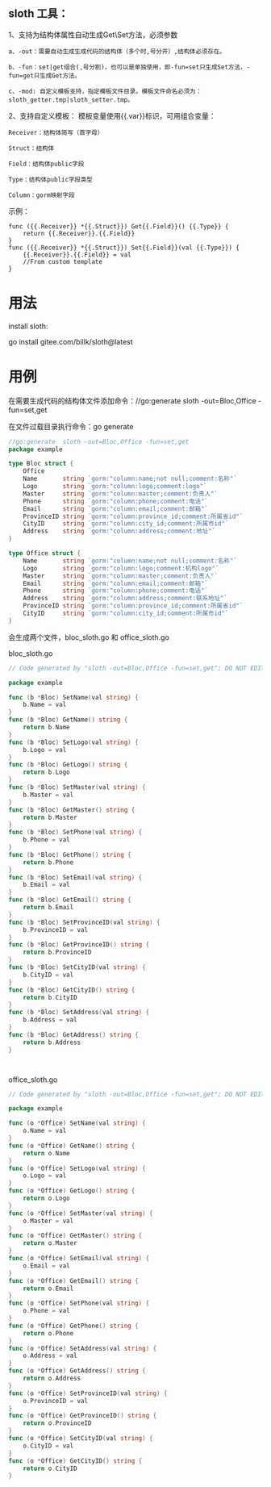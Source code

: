 ## sloth 工具：

1、支持为结构体属性自动生成Get\Set方法，必须参数 

    a、-out：需要自动生成生成代码的结构体（多个时,号分开）,结构体必须存在。

    b、-fun：set|get组合(,号分割)，也可以是单独使用，即-fun=set只生成Set方法，-fun=get只生成Get方法。

    c、-mod: 自定义模板支持，指定模板文件目录。模板文件命名必须为：sloth_getter.tmp|sloth_setter.tmp。

2、支持自定义模板：
    模板变量使用{{.var}}标识，可用组合变量：

    Receiver：结构体简写（首字母）
    
    Struct：结构体

    Field：结构体public字段

    Type：结构体public字段类型

    Column：gorm映射字段

示例：
```text
func ({{.Receiver}} *{{.Struct}}) Get{{.Field}}() {{.Type}} {
	return {{.Receiver}}.{{.Field}}
}
func ({{.Receiver}} *{{.Struct}}) Set{{.Field}}(val {{.Type}}) {
	{{.Receiver}}.{{.Field}} = val
	//From custom template
}
```

# 用法
install sloth: 

go install gitee.com/billk/sloth@latest

# 用例
在需要生成代码的结构体文件添加命令：//go:generate  sloth -out=Bloc,Office -fun=set,get

在文件过载目录执行命令：go generate

```go
//go:generate  sloth -out=Bloc,Office -fun=set,get
package example

type Bloc struct {
	Office
	Name       string `gorm:"column:name;not null;comment:名称"`
	Logo       string `gorm:"column:logo;comment:logo"`
	Master     string `gorm:"column:master;comment:负责人"`
	Phone      string `gorm:"column:phone;comment:电话"`
	Email      string `gorm:"column:email;comment:邮箱"`
	ProvinceID string `gorm:"column:province_id;comment:所属省id"`
	CityID     string `gorm:"column:city_id;comment:所属市id"`
	Address    string `gorm:"column:address;comment:地址"`
}

type Office struct {
	Name       string `gorm:"column:name;not null;comment:名称"`
	Logo       string `gorm:"column:logo;comment:机构logo"`
	Master     string `gorm:"column:master;comment:负责人"`
	Email      string `gorm:"column:email;comment:邮箱"`
	Phone      string `gorm:"column:phone;comment:电话"`
	Address    string `gorm:"column:address;comment:联系地址"`
	ProvinceID string `gorm:"column:province_id;comment:所属省id"`
	CityID     string `gorm:"column:city_id;comment:所属市id"`
}

```
会生成两个文件，bloc_sloth.go 和 office_sloth.go

bloc_sloth.go
```go
// Code generated by "sloth -out=Bloc,Office -fun=set,get"; DO NOT EDIT.

package example

func (b *Bloc) SetName(val string) {
	b.Name = val
}
func (b *Bloc) GetName() string {
	return b.Name
}
func (b *Bloc) SetLogo(val string) {
	b.Logo = val
}
func (b *Bloc) GetLogo() string {
	return b.Logo
}
func (b *Bloc) SetMaster(val string) {
	b.Master = val
}
func (b *Bloc) GetMaster() string {
	return b.Master
}
func (b *Bloc) SetPhone(val string) {
	b.Phone = val
}
func (b *Bloc) GetPhone() string {
	return b.Phone
}
func (b *Bloc) SetEmail(val string) {
	b.Email = val
}
func (b *Bloc) GetEmail() string {
	return b.Email
}
func (b *Bloc) SetProvinceID(val string) {
	b.ProvinceID = val
}
func (b *Bloc) GetProvinceID() string {
	return b.ProvinceID
}
func (b *Bloc) SetCityID(val string) {
	b.CityID = val
}
func (b *Bloc) GetCityID() string {
	return b.CityID
}
func (b *Bloc) SetAddress(val string) {
	b.Address = val
}
func (b *Bloc) GetAddress() string {
	return b.Address
}




```

office_sloth.go

```go
// Code generated by "sloth -out=Bloc,Office -fun=set,get"; DO NOT EDIT.

package example

func (o *Office) SetName(val string) {
	o.Name = val
}
func (o *Office) GetName() string {
	return o.Name
}
func (o *Office) SetLogo(val string) {
	o.Logo = val
}
func (o *Office) GetLogo() string {
	return o.Logo
}
func (o *Office) SetMaster(val string) {
	o.Master = val
}
func (o *Office) GetMaster() string {
	return o.Master
}
func (o *Office) SetEmail(val string) {
	o.Email = val
}
func (o *Office) GetEmail() string {
	return o.Email
}
func (o *Office) SetPhone(val string) {
	o.Phone = val
}
func (o *Office) GetPhone() string {
	return o.Phone
}
func (o *Office) SetAddress(val string) {
	o.Address = val
}
func (o *Office) GetAddress() string {
	return o.Address
}
func (o *Office) SetProvinceID(val string) {
	o.ProvinceID = val
}
func (o *Office) GetProvinceID() string {
	return o.ProvinceID
}
func (o *Office) SetCityID(val string) {
	o.CityID = val
}
func (o *Office) GetCityID() string {
	return o.CityID
}


```
